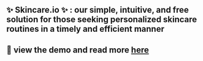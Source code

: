 ## :sparkles: Skincare.io :sparkles: : our simple, intuitive, and free solution for those seeking personalized skincare routines in a timely and efficient manner

## :wave: view the demo and read more [here](https://devpost.com/software/skincare-io)
